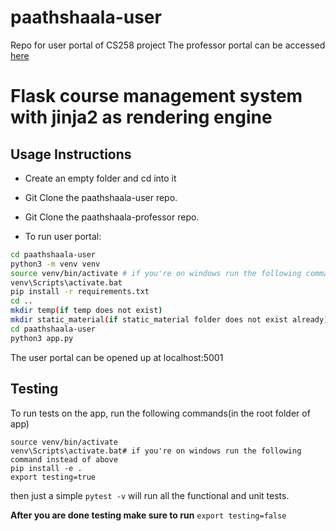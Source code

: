 # paathshaala-user
Repo for user portal of CS258 project
The professor portal can be accessed [here](https://github.com/dgargdipin/dbms-professor/)
#  Flask course management system with jinja2 as rendering engine
## Usage Instructions

- Create an empty folder and cd into it

- Git Clone the paathshaala-user repo.

- Git Clone the paathshaala-professor repo.

- To run user portal:

  

```bash
cd paathshaala-user
python3 -m venv venv
source venv/bin/activate # if you're on windows run the following command instead
venv\Scripts\activate.bat
pip install -r requirements.txt
cd ..
mkdir temp(if temp does not exist)
mkdir static_material(if static_material folder does not exist already)
cd paathshaala-user
python3 app.py
```



The user portal can be opened up at localhost:5001
## Testing

To run tests on the app, run the following commands(in the root folder of app)

```
source venv/bin/activate 
venv\Scripts\activate.bat# if you're on windows run the following command instead of above
pip install -e .
export testing=true
```

then just a simple `pytest -v` will run all the functional and unit tests.

**After you are done testing make sure to run** `export testing=false`

